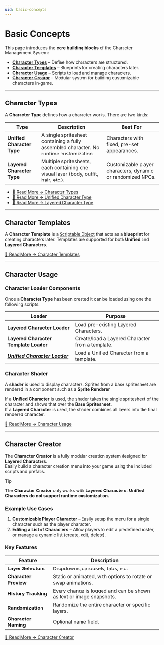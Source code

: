 ```yaml
---
uid: basic-concepts
---
```


# Basic Concepts

This page introduces the **core building blocks** of the Character Management System:  
- [**Character Types**](#character-types) – Define how characters are structured.  
- [**Character Templates**](#character-templates) – Blueprints for creating characters later.  
- [**Character Usage**](#character-usage) – Scripts to load and manage characters.  
- [**Character Creator**](#character-creator) – Modular system for building customizable characters in-game.  

---

## Character Types
A **Character Type** defines how a character works. There are two kinds:

| Type | Description | Best For |
|------|-------------|----------|
| **Unified Character Type** | A single spritesheet containing a fully assembled character. No runtime customization. | Characters with fixed, pre-set appearances. |
| **Layered Character Type** | Multiple spritesheets, each containing one visual layer (body, outfit, hair, etc.). | Customizable player characters, dynamic or randomized NPCs. |

- [🔗 Read More → Character Types](xref:character-types)  
- [🔗 Read More → Unified Character Type](xref:unified-character-type)  
- [🔗 Read More → Layered Character Type](xref:layered-character-type)  

---

## Character Templates
A **Character Template** is a [Scriptable Object](https://docs.unity3d.com/6000.0/Documentation/Manual/class-ScriptableObject.html) that acts as a **blueprint** for creating characters later. Templates are supported for both **Unified** and **Layered Characters**.

[🔗 Read More → Character Templates](xref:character-templates)  

---

## Character Usage

### Character Loader Components
Once a **Character Type** has been created it can be loaded using one the following scripts:

| Loader | Purpose |
|--------|---------|
| **Layered Character Loader** | Load pre-existing Layered Characters. |
| **Layered Character Template Loader** | Create/load a Layered Character from a template. |
| ***[Unified Character Loader](xref:character-usage#unified-character-loader)*** | Load a Unified Character from a template. |

### Character Shader
A **shader** is used to display characters. Sprites from a base spritesheet are rendered in a component such as a **Sprite Renderer**

If a **Unified Character** is used, the shader takes the single spritesheet of the character and shows that over the **Base Spritesheet**.  
If a **Layered Character** is used, the shader combines all layers into the final rendered character.  

[🔗 Read More → Character Usage](xref:character-usage)  

---

## Character Creator
The **Character Creator** is a fully modular creation system designed for **Layered Characters**.  
Easily build a character creation menu into your game using the included scripts and prefabs.

> [!TIP]  
> The **Character Creator** only works with **Layered Characters**. **Unified Characters do not support runtime customization.**

### Example Use Cases
1. **Customizable Player Character** – Easily setup the menu for a single character such as the player character. 
2. **Editing a List of Characters** – Allow players to edit a predefined roster, or manage a dynamic list (create, edit, delete).  

### Key Features
| Feature | Description |
|----------|-------------|
| **Layer Selectors** | Dropdowns, carousels, tabs, etc. |
| **Character Preview** | Static or animated, with options to rotate or swap animations. |
| **History Tracking** | Every change is logged and can be shown as text or image snapshots. |
| **Randomization** | Randomize the entire character or specific layers. |
| **Character Naming** | Optional name field. |

[🔗 Read More → Character Creator](xref:character-creator)  
